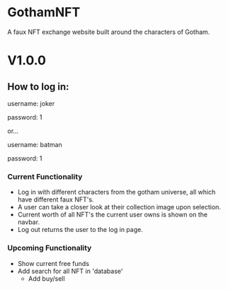 # GothamNFT
A faux NFT exchange website built around the characters of Gotham.

# V1.0.0



## How to log in:

username: joker

password: 1

or...

username: batman

password: 1

### Current Functionality

* Log in with different characters from the gotham universe, all which have different faux NFT's.
* A user can take a closer look at their collection image upon selection.
* Current worth of all NFT's the current user owns is shown on the navbar.
* Log out returns the user to the log in page.

### Upcoming Functionality

* Show current free funds
* Add search for all NFT in 'database'
    * Add buy/sell 


